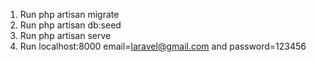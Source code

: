 1. Run php artisan migrate
2. Run php artisan db:seed
3. Run php artisan serve
4. Run localhost:8000  email=laravel@gmail.com and password=123456
